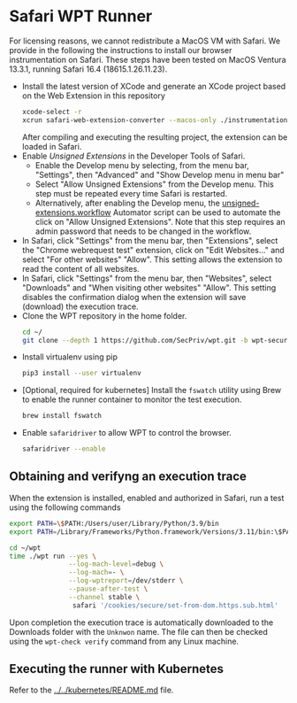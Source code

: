 # Safari WPT Runner

For licensing reasons, we cannot redistribute a MacOS VM with Safari. 
We provide in the following the instructions to install our browser instrumentation on Safari. These steps have been tested on MacOS Ventura 13.3.1, running Safari 16.4 (18615.1.26.11.23).

- Install the latest version of XCode and generate an XCode project based on the Web Extension in this repository
  ```sh
  xcode-select -r
  xcrun safari-web-extension-converter --macos-only ./instrumentation/extension/safari
  ```
  After compiling and executing the resulting project, the extension can be loaded in Safari.
- Enable *Unsigned Extensions* in the Developer Tools of Safari.
  - Enable the Develop menu by selecting, from the menu bar, "Settings", then "Advanced" and "Show Develop menu in menu bar"
  - Select "Allow Unsigned Extensions" from the Develop menu. This step must be repeated every time Safari is restarted.
  - Alternatively, after enabling the Develop menu, the [unsigned-extensions.workflow](unsigned-extensions.workflow) Automator script can be used to automate the click on "Allow Unsigned Extensions". Note that this step requires an admin password that needs to be changed in the workflow.
- In Safari, click "Settings" from the menu bar, then "Extensions", select the "Chrome webrequest test" extension, click on "Edit Websites..." and select "For other websites" "Allow". This setting allows the extension to read the content of all websites.
- In Safari, click "Settings" from the menu bar, then "Websites", select "Downloads" and "When visiting other websites" "Allow". This setting disables the confirmation dialog when the extension will save (download) the execution trace.
- Clone the WPT repository in the home folder.
  ```sh
  cd ~/
  git clone --depth 1 https://github.com/SecPriv/wpt.git -b wpt-security
  ```
- Install virtualenv using pip
  ```sh
  pip3 install --user virtualenv
  ```
- [Optional, required for kubernetes] Install the `fswatch` utility using Brew to enable the runner container to monitor the test execution.
  ```sh
  brew install fswatch
  ```
- Enable `safaridriver` to allow WPT to control the browser.
  ```sh
  safaridriver --enable
  ```

## Obtaining and verifyng an execution trace

When the extension is installed, enabled and authorized in Safari, run a test using the following commands
```sh
export PATH=\$PATH:/Users/user/Library/Python/3.9/bin
export PATH=/Library/Frameworks/Python.framework/Versions/3.11/bin:\$PATH

cd ~/wpt
time ./wpt run --yes \
               --log-mach-level=debug \
               --log-mach=- \
               --log-wptreport=/dev/stderr \
               --pause-after-test \
               --channel stable \
                safari '/cookies/secure/set-from-dom.https.sub.html'
```

Upon completion the execution trace is automatically downloaded to the Downloads folder with the `Unknwon` name.
The file can then be checked using the `wpt-check verify` command from any Linux machine.

## Executing the runner with Kubernetes

Refer to the [../../kubernetes/README.md](../../kubernetes/README.md)  file.
